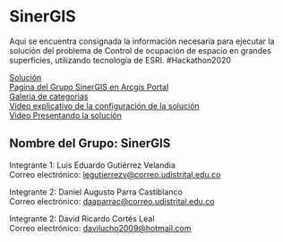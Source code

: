 <h1>SinerGIS</h1>
<p>
  Aquí se encuentra consignada la información necesaria para ejecutar la solución del problema de Control de ocupación de espacio en grandes superficies, utilizando tecnología de ESRI. #Hackathon2020
</p>
<a href="https://dacorile.github.io/sinerGIS/">Solución</a>
</br>
<a href="https://arcg.is/0auufD">Pagina del Grupo SinerGIS en Arcgis Portal<a>
 </br>
<a href="https://udistritalfjc.maps.arcgis.com/apps/FilterGallery/index.html?appid=e04c1a5df23f40f6a1bdc18de396033d">Galeria de categorias<a>
 </br>
<a href="https://youtu.be/oaLgZljOtiE">Video explicativo de la configuración de la solución<a>
 </br>
<a href="https://youtu.be/oIeEUmohjkk">Video Presentando la solución<a>
  
## Nombre del Grupo: SinerGIS

Integrante 1: Luis Eduardo Gutiérrez Velandia </br>
Correo electrónico: legutierrezv@correo.udistrital.edu.co

Integrante 2: Daniel Augusto Parra Castiblanco </br>
Correo electrónico: daaparrac@correo.udistrital.edu.co

Integrante 2:  David Ricardo Cortés Leal </br>
Correo electrónico: davilucho2009@hotmail.com


